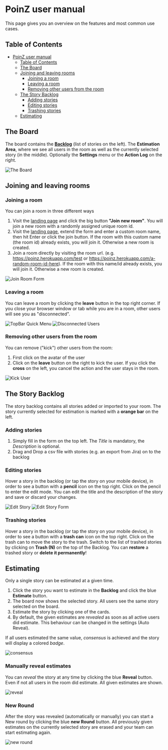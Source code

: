 # PoinZ user manual

This page gives you an overview on the features and most common use cases.

## Table of Contents

* [PoinZ user manual](#poinz-user-manual)
  * [Table of Contents](#table-of-contents)
  * [The Board](#the-board)
  * [Joining and leaving rooms](#joining-and-leaving-rooms)
     * [Joining a room](#joining-a-room)
     * [Leaving a room](#leaving-a-room)
     * [Removing other users from the room](#removing-other-users-from-the-room)
  * [The Story Backlog](#the-story-backlog)
     * [Adding stories](#adding-stories)
     * [Editing stories](#editing-stories)
     * [Trashing stories](#trashing-stories)
  * [Estimating](#estimating)

## The Board

The board contains the [**Backlog**](#the-story-backlog) (list of stories on the left). The **Estimation Area**, where we see all users in the room as well as the currently selected story (in the middle). Optionally the **Settings** menu or the **Action Log** on the right.

![The Board](https://user-images.githubusercontent.com/1777143/97100788-84ded180-1697-11eb-9737-6ef82b5fc73b.png)

## Joining and leaving rooms

### Joining a room

You can join a room in three different ways

1. Visit the [landing page](https://poinz.herokuapp.com/) and click the big button **"Join new room"**. You will join a new room with a randomly assigned unique room id.
2. Visit the [landing page](https://poinz.herokuapp.com/), extend the form and enter a custom room name, then hit Enter or click the join button. If the room with this custom name (the room id) already exists, you will join it. Otherwise a new room is created.
3. Join a room directly by visiting the room url. (e.g. https://poinz.herokuapp.com/test   or  https://poinz.herokuapp.com/a-random-room-id-here). If the room with this name/id already exists, you will join it. Otherwise a new room is created.

![Join Room Form](https://user-images.githubusercontent.com/1777143/97100613-89a28600-1695-11eb-9d03-94a482cc0678.png)

### Leaving a room

You can leave a room by clicking the **leave** button in the top right corner. If you close your browser window or tab while you are in a room, other users will see you as "disconnected".

![TopBar Quick Menu](https://user-images.githubusercontent.com/1777143/97100648-dd14d400-1695-11eb-88ac-53540c09608d.png)
![Disconnected Users](https://user-images.githubusercontent.com/1777143/97101301-94144e00-169c-11eb-9dc8-bfc5ed949c6a.png)

### Removing other users from the room

You can remove ("kick") other users from the room:

1. First click on the avatar of the user
2. Click on the **leave** button on the right to kick the user. If you click the **cross** on the left, you cancel the action and the user stays in the room.


![Kick User](https://user-images.githubusercontent.com/1777143/97100674-4b599680-1696-11eb-94a0-892d65e43219.png)


## The Story Backlog

The story backlog contains all stories added or imported to your room. The story currently selected for estimation is marked with a **orange bar** on the left.

### Adding stories

1. Simply fill in the form on the top left. The *Title* is mandatory, the *Description* is optional. 
2. Drag and Drop a csv file with stories (e.g. an export from Jira) on to the backlog

### Editing stories

Hover a story in the backlog (or tap the story on your mobile device), in order to see a button with a **pencil** icon on the top right. Click on the pencil to enter the edit mode.
You can edit the title and the description of the story and save or discard your changes.

![Edit Story](https://user-images.githubusercontent.com/1777143/97101051-3c74e300-169a-11eb-8fce-6d0495421229.png)
![Edit Story Form](https://user-images.githubusercontent.com/1777143/97101074-75ad5300-169a-11eb-96a0-d50ce8543040.png)

### Trashing stories

Hover a story in the backlog (or tap the story on your mobile device), in order to see a button with a **trash can** icon on the top right. Click on the trash can to move the story to the trash.
Switch to the list of trashed stories by clicking on **Trash (N)** on the top of the Backlog. You can **restore** a trashed story or **delete it permanently**!


## Estimating

Only a single story can be estimated at a given time.
 
1. Click the story you want to estimate in the **Backlog** and click the blue **Estimate** button.
2. The board now shows the selected story. All users see the same story selected on the board.
3. Estimate the story by clicking one of the cards.
4. By default, the given estimates are *revealed* as soon as all active users did estimate. This behaviour can be changed in the settings (Auto Reveal).

If all users estimated the same value, *consensus* is achieved and the story will display a colored *badge*.

![consensus](https://user-images.githubusercontent.com/1777143/97101160-4ba86080-169b-11eb-997d-57b5648e6ff8.png)

### Manually reveal estimates

You can *reveal* the story at any time by clicking the blue **Reveal** button. Even if not all users in the room did estimate. All given estimates are shown.

![reveal](https://user-images.githubusercontent.com/1777143/97101241-08022680-169c-11eb-97de-9a27244c3dca.png)

### New Round

After the story was revealed (automatically or manually) you can start a New round by clicking the blue **new Round** button.
All previously given estimates on the currently selected story are erased and your team can start estimating again.

![new round](https://user-images.githubusercontent.com/1777143/97101245-0e909e00-169c-11eb-81f5-80a0c094014c.png)
